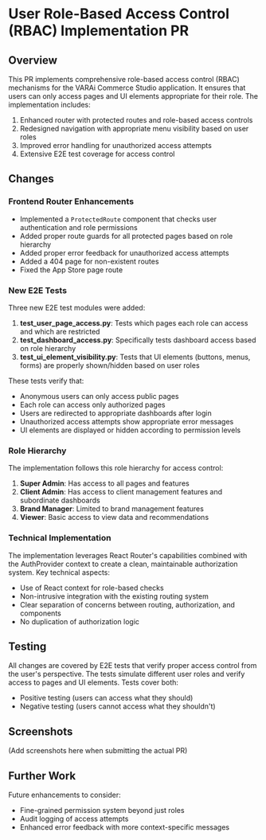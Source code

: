 # User Role-Based Access Control (RBAC) Implementation PR

## Overview

This PR implements comprehensive role-based access control (RBAC) mechanisms for the VARAi Commerce Studio application. It ensures that users can only access pages and UI elements appropriate for their role. The implementation includes:

1. Enhanced router with protected routes and role-based access controls
2. Redesigned navigation with appropriate menu visibility based on user roles
3. Improved error handling for unauthorized access attempts
4. Extensive E2E test coverage for access control

## Changes

### Frontend Router Enhancements

- Implemented a `ProtectedRoute` component that checks user authentication and role permissions
- Added proper route guards for all protected pages based on role hierarchy
- Added proper error feedback for unauthorized access attempts
- Added a 404 page for non-existent routes
- Fixed the App Store page route

### New E2E Tests

Three new E2E test modules were added:

1. **test_user_page_access.py**: Tests which pages each role can access and which are restricted
2. **test_dashboard_access.py**: Specifically tests dashboard access based on role hierarchy  
3. **test_ui_element_visibility.py**: Tests that UI elements (buttons, menus, forms) are properly shown/hidden based on user roles

These tests verify that:
- Anonymous users can only access public pages
- Each role can access only authorized pages
- Users are redirected to appropriate dashboards after login
- Unauthorized access attempts show appropriate error messages
- UI elements are displayed or hidden according to permission levels

### Role Hierarchy

The implementation follows this role hierarchy for access control:

1. **Super Admin**: Has access to all pages and features
2. **Client Admin**: Has access to client management features and subordinate dashboards
3. **Brand Manager**: Limited to brand management features
4. **Viewer**: Basic access to view data and recommendations

### Technical Implementation

The implementation leverages React Router's capabilities combined with the AuthProvider context to create a clean, maintainable authorization system. Key technical aspects:

- Use of React context for role-based checks
- Non-intrusive integration with the existing routing system
- Clear separation of concerns between routing, authorization, and components
- No duplication of authorization logic

## Testing

All changes are covered by E2E tests that verify proper access control from the user's perspective. The tests simulate different user roles and verify access to pages and UI elements. Tests cover both:

- Positive testing (users can access what they should)
- Negative testing (users cannot access what they shouldn't)

## Screenshots

(Add screenshots here when submitting the actual PR)

## Further Work

Future enhancements to consider:
- Fine-grained permission system beyond just roles
- Audit logging of access attempts
- Enhanced error feedback with more context-specific messages
